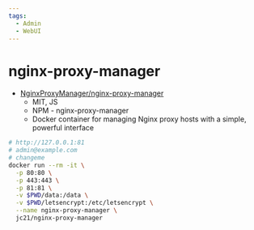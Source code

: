 ```yaml
---
tags:
  - Admin
  - WebUI
---
```


# nginx-proxy-manager

- [NginxProxyManager/nginx-proxy-manager](https://github.com/NginxProxyManager/nginx-proxy-manager)
  - MIT, JS
  - NPM - nginx-proxy-manager
  - Docker container for managing Nginx proxy hosts with a simple, powerful interface

```bash
# http://127.0.0.1:81
# admin@example.com
# changeme
docker run --rm -it \
  -p 80:80 \
  -p 443:443 \
  -p 81:81 \
  -v $PWD/data:/data \
  -v $PWD/letsencrypt:/etc/letsencrypt \
  --name nginx-proxy-manager \
  jc21/nginx-proxy-manager
```
